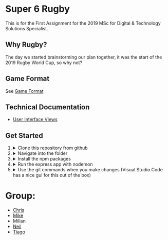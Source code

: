 # Super 6 Rugby
This is for the First Assignment for the 2019 MSc for Digital &amp; Technology Solutions Specialist.

## Why Rugby?
The day we started brainstorming our plan together, it was the start of the 2019 Rugby World Cup, so why not?

## Game Format
See [Game Format](docs/game_format.md)

## Technical Documentation
* [User Interface Views](docs/ui_views.md)

## Get Started
1. <details><summary>Clone this repository from github</summary>`git clone https://github.com/msc-dtss/super6assignment.git`</details>
2. <details><summary>Navigate into the folder</summary>`cd super6assignment`</details>
3. <details><summary>Install the npm packages</summary>`npm install`</details>
4. <details><summary>Run the express app with nodemon</summary>nodemon app.js</details>
5. <details><summary>Use the git commands when you make changes (Visual Studio Code has a nice gui for this out of the box)</summary>
   1. `git pull` - pull the latest changes from github
   2. `git add FILE` - add a file or file changes to the stage
   3. `git commit -m 'MESSAGE'` - commit the staged changes with a descriptive message
   4. `git push` - push the committed changes back to github
   </details>



# Group:
* [Chris](https://github.com/TheQuietPotato)
* [Mike](https://github.com/MikeKeightley)
* Millan
* [Neil](https://github.com/neilmusgrove)
* [Tiago](https://github.com/dosaki)
